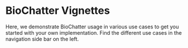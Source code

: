 # BioChatter Vignettes

Here, we demonstrate BioChatter usage in various use cases to get you started
with your own implementation. Find the different use cases in the navigation
side bar on the left.